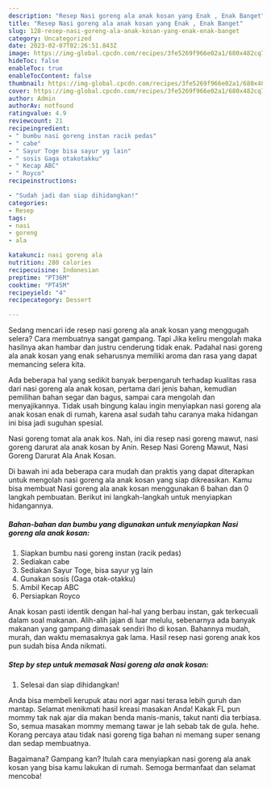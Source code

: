 ```yaml
---
description: "Resep Nasi goreng ala anak kosan yang Enak , Enak Banget"
title: "Resep Nasi goreng ala anak kosan yang Enak , Enak Banget"
slug: 128-resep-nasi-goreng-ala-anak-kosan-yang-enak-enak-banget
category: Uncategorized
date: 2023-02-07T02:26:51.843Z
image: https://img-global.cpcdn.com/recipes/3fe5269f966e02a1/680x482cq70/nasi-goreng-ala-anak-kosan-foto-resep-utama.jpg
hideToc: false
enableToc: true
enableTocContent: false
thumbnail: https://img-global.cpcdn.com/recipes/3fe5269f966e02a1/680x482cq70/nasi-goreng-ala-anak-kosan-foto-resep-utama.jpg
cover: https://img-global.cpcdn.com/recipes/3fe5269f966e02a1/680x482cq70/nasi-goreng-ala-anak-kosan-foto-resep-utama.jpg
author: Admin
authorAv: notfound
ratingvalue: 4.9
reviewcount: 21
recipeingredient:
- " bumbu nasi goreng instan racik pedas"
- " cabe"
- " Sayur Toge bisa sayur yg lain"
- " sosis Gaga otakotakku"
- " Kecap ABC"
- " Royco"
recipeinstructions:

- "Sudah jadi dan siap dihidangkan!"
categories:
- Resep
tags:
- nasi
- goreng
- ala

katakunci: nasi goreng ala 
nutrition: 280 calories
recipecuisine: Indonesian
preptime: "PT36M"
cooktime: "PT45M"
recipeyield: "4"
recipecategory: Dessert

---
```



Sedang mencari ide resep nasi goreng ala anak kosan yang menggugah selera? Cara membuatnya sangat gampang. Tapi Jika keliru mengolah maka hasilnya akan hambar dan justru cenderung tidak enak. Padahal nasi goreng ala anak kosan yang enak seharusnya memiliki aroma dan rasa yang dapat memancing selera kita.


Ada beberapa hal yang sedikit banyak berpengaruh terhadap kualitas rasa dari nasi goreng ala anak kosan, pertama dari jenis bahan, kemudian pemilihan bahan segar dan bagus, sampai cara mengolah dan menyajikannya. Tidak usah bingung kalau ingin menyiapkan nasi goreng ala anak kosan enak di rumah, karena asal sudah tahu caranya maka hidangan ini bisa jadi suguhan spesial.

Nasi goreng tomat ala anak kos. Nah, ini dia resep nasi goreng mawut, nasi goreng darurat ala anak kosan by Anin. Resep Nasi Goreng Mawut, Nasi Goreng Darurat Ala Anak Kosan.


Di bawah ini ada beberapa cara mudah dan praktis yang dapat diterapkan untuk mengolah nasi goreng ala anak kosan yang siap dikreasikan. Kamu bisa membuat Nasi goreng ala anak kosan menggunakan 6 bahan dan 0 langkah pembuatan. Berikut ini langkah-langkah untuk menyiapkan hidangannya.

<!--inarticleads1-->

##### Bahan-bahan dan bumbu yang digunakan untuk menyiapkan Nasi goreng ala anak kosan:

1. Siapkan  bumbu nasi goreng instan (racik pedas)
1. Sediakan  cabe
1. Sediakan  Sayur Toge, bisa sayur yg lain
1. Gunakan  sosis (Gaga otak-otakku)
1. Ambil  Kecap ABC
1. Persiapkan  Royco


Anak kosan pasti identik dengan hal-hal yang berbau instan, gak terkecuali dalam soal makanan. Alih-alih jajan di luar melulu, sebenarnya ada banyak makanan yang gampang dimasak sendiri lho di kosan. Bahannya mudah, murah, dan waktu memasaknya gak lama. Hasil resep nasi goreng anak kos pun sudah bisa Anda nikmati. 

<!--inarticleads2-->

##### Step by step untuk memasak Nasi goreng ala anak kosan:


1. Selesai dan siap dihidangkan!

Anda bisa membeli kerupuk atau nori agar nasi terasa lebih guruh dan mantap. Selamat menikmati hasil kreasi masakan Anda! Kakak FL pun mommy tak nak ajar dia makan benda manis-manis, takut nanti dia terbiasa. So, semua masakan mommy memang tawar je lah sebab tak de gula. hehe. Korang percaya atau tidak nasi goreng tiga bahan ni memang super senang dan sedap membuatnya. 

Bagaimana? Gampang kan? Itulah cara menyiapkan nasi goreng ala anak kosan yang bisa kamu lakukan di rumah. Semoga bermanfaat dan selamat mencoba!
